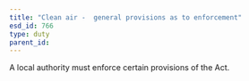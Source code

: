 ```yaml
---
title: "Clean air -  general provisions as to enforcement"
esd_id: 766
type: duty
parent_id:  
---
```


A local authority must enforce certain provisions of the Act.

